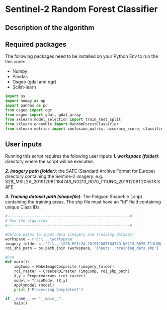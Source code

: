 # Sentinel-2 Random Forest Classifier
## Description of the algorithm
## Required packages
The following packages need to be installed on your Python Env to run the this code:
- Numpy
- Pandas
- Osgeo (gdal and ogr)
- Scikit-learn

```Python
import os
import numpy as np
import pandas as pd
from osgeo import ogr
from osgeo import gdal, gdal_array
from sklearn.model_selection import train_test_split
from sklearn.ensemble import RandomForestClassifier
from sklearn.metrics import confusion_matrix, accuracy_score, classification_report
```
## User inputs
Running this script requires the folowing user inputs
***1. workspace (folder)***: directory where the script will be executed.

***2. Imagery path (folder)***: the SAFE (Standard Archive Format for Europe) directory containing the Sentine-2 imagery. e.g.  S2B_MSIL2A_20191208T184749_N0213_R070_T11UNQ_20191208T205518.SAFE

***3.  Training dataset path (shapefile)***: The Polgyon Shapefile (.shp) containing the training areas. The shp file must have an "Id" field containing unique Class IDs.

```Python
#-------------------------------------------------------#
# Run the algorithm
#-------------------------------------------------------#

#Define paths to input data (imagery and training dataset)
workspace = r'C:\...\workspace'
imagery_folder = r'C:\...\S2B_MSIL2A_20191208T184749_N0213_R070_T11UNQ_20191208T205518.SAFE'
roi_shp_path = os.path.join (workspace, 'inputs','training_data.shp')

#Run
def main():
    imgComp = MakeImageComposite (imagery_folder)
    roi_raster = CreateROIraster (imgComp, roi_shp_path)
    X,y = PrepareArrays (roi_raster)
    model = TrainModel (X,y)
    ApplyModel (model)
    print ('Processing Completed!') 

if __name__ == "__main__":
    main()
``` 
